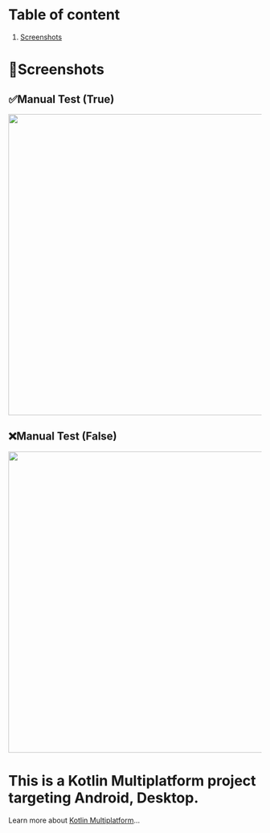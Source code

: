# Table of content
1. [Screenshots](#screenshots)


# 📸Screenshots
## ✅Manual Test (True)
<img src = "https://github.com/user-attachments/assets/891b821f-2a9c-473e-8a5e-06507a5edef3" width = "800" height = "600">

## ❌Manual Test (False)
<img src = "https://github.com/user-attachments/assets/35f226e6-1a70-4ddf-9c2d-0883196be20a" width = "800" height = "600">


# This is a Kotlin Multiplatform project targeting Android, Desktop.
Learn more about [Kotlin Multiplatform](https://www.jetbrains.com/help/kotlin-multiplatform-dev/get-started.html)…
